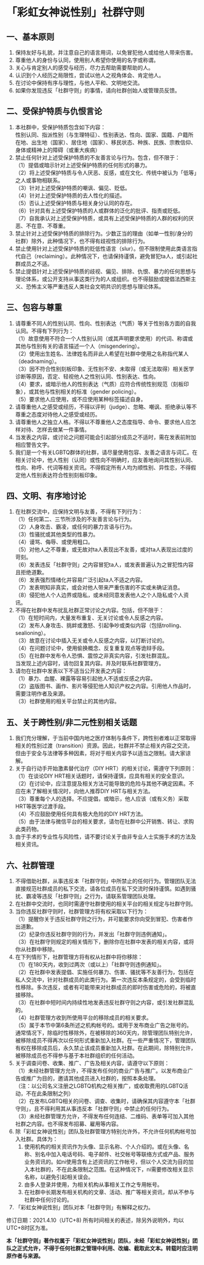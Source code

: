 # 「彩虹女神说性别」社群守则

## 一、基本原则

1. 保持友好与礼貌，并注意自己的语言用词，以免冒犯他人或给他人带来伤害。<br>
2. 尊重他人的身份与认同，使用别人希望你使用的名字或称谓。<br>
3. 关心与肯定别人的感受与经历，尽力去帮助需要帮助的人。<br>
4. 认识到个人经历之局限性，尝试以他人之视角体会、肯定他人。<br>
5. 在讨论中保持有序与理性，与他人平和、文明地交流。<br>
6. 如果你发现违反「社群守则」的事情，请向社群创始人或管理员反馈。<br>


## 二、受保护特质与仇恨言论

1. 本社群中，受保护特质包含如下内容：<br>
性别认同、指派性别（与生理特征）、性别表达、性向、国家、国籍、户籍所在地、出生地（国家）、居住地（国家）、移民状态、种族、民族、宗教信仰、身体或精神上的障碍（或重大疾病）<br>
2. 禁止任何针对上述受保护特质的不友善言论与行为。包含，但不限于：<br>
   （1）提倡或暗示针对上述受保护特质的任何形式的暴力。<br>
   （2）将上述受保护特质与令人厌恶、反感，或在文化、传统中被认为「低等」之人或事物相联系。<br>
   （3）针对上述受保护特质的嘲讽、偏见、贬低。<br>
   （4）针对上述受保护特质的去人性化的描述。<br>
   （5）否认上述受保护特质与相关身分认同的存在。<br>
   （6）针对具有上述受保护特质的人或群体的泛化的批评、指责或贬低。<br>
   （7）自我承认对上述受保护特质，或具有上述受保护特质的人群的权利的厌恶、不在意、不尊重。<br>
3. 禁止针对上述受保护特质的排除行为。少数正当的理由（如单一性别/身分的社群）除外，此种情况下，也不得有歧视性的排除行为。<br>
4. 禁止使用针对上述受保护特质的贬低性语言（slur）。但不限制使用此类语言指代自己（reclaiming）。此种情况下，也请保持谨慎，避免冒犯ta人，或引起社群成员之不适。<br>
5. 禁止提倡针对上述受保护特质的歧视、偏见、排除、仇恨、暴力的任何思想与理论体系，或公开支持从事这类行为的人或组织。也不得鼓励或提倡法西斯主义、恐怖主义等严重违反人类社会文明共识的思想与理论体系。<br>

## 三、包容与尊重

1. 请尊重不同人的性别认同、性向、性别表达（气质）等关于性别各方面的自我认同。不得有下列行为：<br>
   （1）故意使用不符合一个人性别认同（或其声明要求使用）的代词、称谓或其他与性别有关的语言描述一个人（misgendering）。<br>
   （2）使用出生姓名、法律姓名而非此人希望在社群中使用之名称指代某人（deadnaming）。<br>
   （3）因不符合性别刻板印象、无性别不安、未取得（或无法取得）相关医学诊断等原因，否定、轻视他人之性别认同、性别表达、性向。<br>
   （4）要求，或暗示他人的性别表达（气质）应符合传统性别规范（刻板印象），或其他与性别相关的标准（gender policing）。<br>
   （5）要求他人应使用，或不应使用某种标签描述自身。<br>
2. 请尊重他人之感受或经历，不得以评判（judge）、忽略、嘲讽、拒绝承认等不尊重之态度对待他人之感受或经历。<br>
3. 请尊重他人之独立人格。不得以不尊重他人之态度指导、命令、要求他人应怎样对待、怎样去做某一件事情。<br>
4. 当发表之内容，或讨论之问题可能会引起部分成员之不适时，需在发表前附加相应警告文字。<br>
5. 我们是一个有关LGBTQ群体的社群，请尽量使用包容、友善之语言与词汇。在相关讨论中，他人性别（认同）或性向不明确时，应友善地询问其性别认同、性向、称呼、代词等相关资讯。不得假定所有人均为顺性别、异性恋，不得假定他人性别表达符合性别刻板印象。<br>


## 四、文明、有序地讨论

1. 在社群交流中，应保持文明与友善，不得有下列行为：<br>
   （1）任何第二、三节所涉及的不友善言论与行为。<br>
   （2）人身攻击、霸凌，或任何的暴力言语与行为。<br>
   （3）性骚扰或其他类型的性暴力。<br>
   （4）谩骂、侮辱、或使用粗口。<br>
   （5）对他人之不尊重，或无故对ta人表现出不友善，或对ta人表现出过度的苛刻。<br>
   （6）发表违反「社群守则」之内容冒犯ta人，或发表普遍认为之冒犯性内容且拒绝道歉。<br>
   （6）发表强烈情绪化并容易广泛引起ta人不适之内容。<br>
   （7）发表明知非真实，或会对他人带来严重伤害的不实或未确证消息。<br>
   （8）侵犯他人个人边界或隐私，或未经同意发表他人之个人隐私或个人资讯。<br>
2. 不得在社群中发布扰乱社群正常讨论之内容。包括，但不限于：<br>
   （1）在短时间内，大量发布重复、无关讨论或令人反感之内容。<br>
   （2）发布人身攻击、挑衅或激怒、引起争吵或类似内容（包括trolling、sealioning）。<br>
   （3）故意在讨论中插入无关或令人反感之内容，以打断讨论的。<br>
   （4）在问题讨论中，使用偷换概念、反复重复观点等诡辩手段。<br>
   （5）在社群中发布令人恐惧、震惊之非真实内容，引发社群混乱。<br>
   当发现上述内容时，请勿回复其内容。并及时联系社群管理方。<br>
3. 请勿在社群中发表以下不适当公开发表之内容：<br>
   （1）暴力、血腥、裸露等容易引起他人不适或反感之内容。<br>
   （2）盗版图书、画作、影片等侵犯他人知识产权之内容。引用他人作品时，需要注明作者及来源。<br>
   （3）社群使用的相关平台禁止的其他内容。<br>
   

## 五、关于跨性别/非二元性别相关话题

1. 我们充分理解，于当前中国内地之医疗体制与条件下，跨性别者难以正常取得相关的性别过渡（transition）资源。因此，社群并不禁止相关内容之交流，但由于安全与法律等多种因素，将对于相关内容予以适当之限制。请大家谅解。<br>
2. 关于自行动手开始激素替代治疗（DIY HRT）的相关讨论，需遵守下列原则：<br>
   （1）在谈论DIY HRT相关话题时，请保持谨慎，应具有相关的安全意识。<br>
   （2）在讨论中，应注意提及相关方法可能导致的危险与其他不确定因素。不应在未了解相关情况时，向他人推荐DIY HRT与相关方法。<br>
   （3）尊重每个人的选择。不应提倡，或暗示，他人应该（或有义务）采取HRT等医学过渡手段。<br>
   （4）不应鼓励使用任何具有极大危险的DIY HRT方法。<br>
   （5）由于法律与微信平台的相关要求，请勿在社群中公开销售、转让、求购此类药物。<br>
3. 由于手术的专业性与风险性，请不要讨论关于由非专业人士实施手术的方法及相关资讯。<br>


## 六、社群管理

1. 不得借助社群，从事违反本「社群守则」中所禁止的任何行为。管理团队无法直接规范社群成员的私下交流，请各位成员在私下交流时保持谨慎。如遇到骚扰、霸凌等违反「社群守则」之行为，请联系管理团队处理。<br>
2. 在社群中交流时，也同时需遵守社群使用的相关平台的相关规定与社群守则。<br>
3. 当你违反社群守则时，社群管理方将有权采取以下行为：<br>
   （1）提醒你关于违反社群守则之行为，并可能要求你向受到冒犯、伤害者作出道歉。<br>
   （2）纪录你违反社群守则的行为，并发出「社群守则违例通知」。<br>
   （3）在社群守则规定的相关情形下，删除你在社群中发表的相关内容，或将你从社群中移除。<br>
4. 在下列情形下，社群管理方将有权从社群中将你移除：<br>
   （1）在180天内，收到过两次（或以上）「社群守则违例通知」。<br>
   （2）在社群中发表提倡、实施任何暴力、伤害、骚扰等不友善行为，包括在私人交流中，针对社群成员的此类行为。第一次违反本条规定的，会受到临时性移除。多次违反，或者有可能带来对社群成员的即时伤害或危险的，将被直接移除。<br>
   （3）在社群中短时间内持续性地发表违反社群守则之内容，或引发社群混乱的。<br>
   （4）社群管理方收到所使用平台的移除成员的相关要求。<br>
   （5）属于本节中第6条所述之机构帐号的。或用于发布商业广告之账号的。<br>
  通常情况下，除临时性移除外，在被移除的360天内，除管理团队特别允许，被移除成员不得再次以任何形式重新加入社群。在一些严重情况下，管理团队有权在移除成员后，永久禁止该成员重新加入社群。在此期间，除特别允许，被移除成员也不得参与基于本社群组织的任何活动。<br>
5. 关于调查问卷、收集、推广、广告及相关内容，请遵守以下原则：<br>
   （1）未经社群管理方允许，不得发布任何的商业广告与推广。以发布商业广告或推广为目的，邀请其他成员进入社群的，按照本条处理。<br>
   （注：以公司名义注册之LGBTQ机构之相关推广，或收取费用的LGBTQ活动，不在此条限制之列）<br>
   （2）在发布LGBTQ相关的问卷、调查、收集时，请确保其内容遵守本「社群守则」，且不得利用其从事违反本「社群守则」中禁止的任何行为。<br>
   （3）未经社群管理方允许，不得发布任何连结、二维码、表单等可加入其他社群之内容。也不得发布招募、雇用等内容。<br>
6. 除「彩虹女神说性别」团队及社群管理方特别允许外，不允许任何机构帐号加入社群。具体为：<br>
   1. 使用机构的相关资讯作为头像、显示名称、个人介绍的。或在头像、名称、别名中加入电话号码、电子邮件、社交帐号等联络方式或产品、服务业务资讯的。如ni使用含有上述资讯的工作帐号，但以个人交流为目的加入本社群的，不在此条限制之范围。在这种情况下，ni需要修改相关显示名称，以避免引起相关误会。<br>
   2. 由多人登录并使用，为相关机构从事相关工作之专用帐号。<br>
   3. 在社群中长期发布相关机构的文章、活动、推广等相关资讯，却从不参与社群中任何讨论的。<br>
7. 「彩虹女神说性别」团队对本「社群守则」有解释之权力。<br>

修订日期：2021.4.10（UTC+8) 所有时间相关的表述，除另外说明外，均以UTC+8时区为准。

**本「社群守则」著作权属于「彩虹女神说性别」团队，未经「彩虹女神说性别」团队之正式允许，不得于任何社群之管理中利用、改编、截取此文本。转载时应注明原作者与来源。**